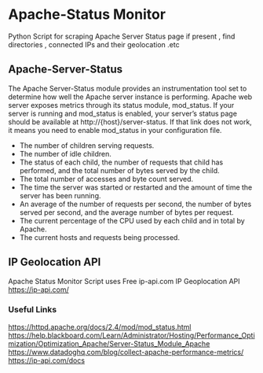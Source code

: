 # Apache-Status Monitor
Python Script for scraping Apache Server Status page if present , find directories , connected IPs and their geolocation .etc
## Apache-Server-Status
The Apache Server-Status module provides an instrumentation tool set to determine how well the Apache server instance is performing.
Apache web server exposes metrics through its status module, mod_status. If your server is running and mod_status is enabled, your server’s status page should be available at http://{host}/server-status. If that link does not work, it means you need to enable mod_status in your configuration file.

- The number of children serving requests.
- The number of idle children.
- The status of each child, the number of requests that child has performed, and the total number of bytes served by the child.
- The total number of accesses and byte count served.
- The time the server was started or restarted and the amount of time the server has been running.
- An average of the number of requests per second, the number of bytes served per second, and the average number of bytes per request.
- The current percentage of the CPU used by each child and in total by Apache.
- The current hosts and requests being processed.

## IP Geolocation API

Apache Status Monitor Script uses Free ip-api.com IP Geoplocation API 
https://ip-api.com/


### Useful Links

https://httpd.apache.org/docs/2.4/mod/mod_status.html
https://help.blackboard.com/Learn/Administrator/Hosting/Performance_Optimization/Optimization_Apache/Server-Status_Module_Apache
https://www.datadoghq.com/blog/collect-apache-performance-metrics/
https://ip-api.com/docs
